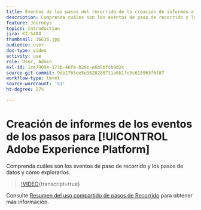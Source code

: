 ```yaml
---
title: Eventos de los pasos del recorrido de la creación de informes a Adobe Experience Platform
description: Comprenda cuáles son los eventos de paso de recorrido y los pasos de datos y cómo explorarlos.
feature: Journeys
topics: Introduction
jira: KT-5488
thumbnail: 36636.jpg
audience: user
doc-type: video
activity: use
role: User, Admin
exl-id: 1ce7909e-173b-46f4-b20c-e6b5bfcb9d2c
source-git-commit: 9db2765ee5e9520280711a6b1fe3c618963f6f87
workflow-type: tm+mt
source-wordcount: '51'
ht-degree: 27%

---
```


# Creación de informes de los eventos de los pasos para [!UICONTROL Adobe Experience Platform]

Comprenda cuáles son los eventos de paso de recorrido y los pasos de datos y cómo explorarlos.

>[!VIDEO](https://video.tv.adobe.com/v/36636?learn=on){transcript=true}

Consulte [Resumen del uso compartido de pasos de Recorrido](https://experienceleague.adobe.com/docs/journeys/using/building-journeys/sharing-journey-steps/sharing-overview.html?lang=en) para obtener más información.
